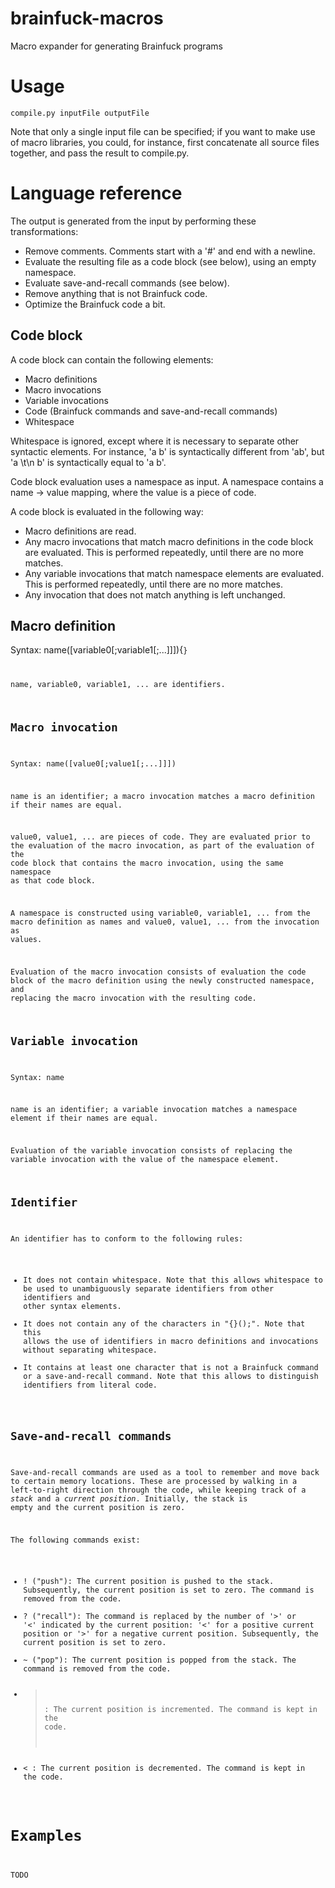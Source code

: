 # brainfuck-macros
Macro expander for generating Brainfuck programs

Usage
=====

	compile.py inputFile outputFile

Note that only a single input file can be specified; if you want to make
use of macro libraries, you could, for instance, first concatenate all source
files together, and pass the result to compile.py.

Language reference
==================

The output is generated from the input by performing these transformations:
* Remove comments. Comments start with a '#' and end with a newline.
* Evaluate the resulting file as a code block (see below), using an empty
  namespace.
* Evaluate save-and-recall commands (see below).
* Remove anything that is not Brainfuck code.
* Optimize the Brainfuck code a bit.


Code block
---------
A code block can contain the following elements:
* Macro definitions
* Macro invocations
* Variable invocations
* Code (Brainfuck commands and save-and-recall commands)
* Whitespace

Whitespace is ignored, except where it is necessary to separate other
syntactic elements. For instance, 'a b' is syntactically different from 'ab',
but 'a \t\n   b' is syntactically equal to 'a b'.

Code block evaluation uses a namespace as input. A namespace contains a
name -> value mapping, where the value is a piece of code.

A code block is evaluated in the following way:
* Macro definitions are read.
* Any macro invocations that match macro definitions in the code block are
  evaluated. This is performed repeatedly, until there are no more matches.
* Any variable invocations that match namespace elements are evaluated.
  This is performed repeatedly, until there are no more matches.
* Any invocation that does not match anything is left unchanged.


Macro definition
----------------
Syntax: name([variable0[;variable1[;...]]]){<code block>}

name, variable0, variable1, ... are identifiers.


Macro invocation
----------------
Syntax: name([value0[;value1[;...]]])

name is an identifier; a macro invocation matches a macro definition if their
names are equal.

value0, value1, ... are pieces of code. They are evaluated prior to the
evaluation of the macro invocation, as part of the evaluation of the code block
that contains the macro invocation, using the same namespace as that code block.

A namespace is constructed using variable0, variable1, ... from the macro
definition as names and value0, value1, ... from the invocation as values.

Evaluation of the macro invocation consists of evaluation the code block of the
macro definition using the newly constructed namespace, and replacing the
macro invocation with the resulting code.

Variable invocation
-------------------
Syntax: name

name is an identifier; a variable invocation matches a namespace element if
their names are equal.

Evaluation of the variable invocation consists of replacing the variable
invocation with the value of the namespace element.

Identifier
----------
An identifier has to conform to the following rules:
* It does not contain whitespace. Note that this allows whitespace to be used
  to unambiguously separate identifiers from other identifiers and other syntax
  elements.
* It does not contain any of the characters in "{}();". Note that this allows
  the use of identifiers in macro definitions and invocations without separating
  whitespace.
* It contains at least one character that is not a Brainfuck command or a
  save-and-recall command. Note that this allows to distinguish identifiers from
  literal code.

Save-and-recall commands
------------------------
Save-and-recall commands are used as a tool to remember and move back to certain
memory locations. These are processed by walking in a left-to-right direction
through the code, while keeping track of a *stack* and a *current position*.
Initially, the stack is empty and the current position is zero.

The following commands exist:
* ! ("push"): The current position is pushed to the stack. Subsequently, the
  current position is set to zero. The command is removed from the code.
* ? ("recall"): The command is replaced by the number of '>' or '<' indicated
  by the current position: '<' for a positive current position or '>' for a
  negative current position. Subsequently, the current position is set to zero.
* ~ ("pop"): The current position is popped from the stack. The command is
  removed from the code.
* > : The current position is incremented. The command is kept in the code.
* < : The current position is decremented. The command is kept in the code.

Examples
========
TODO

